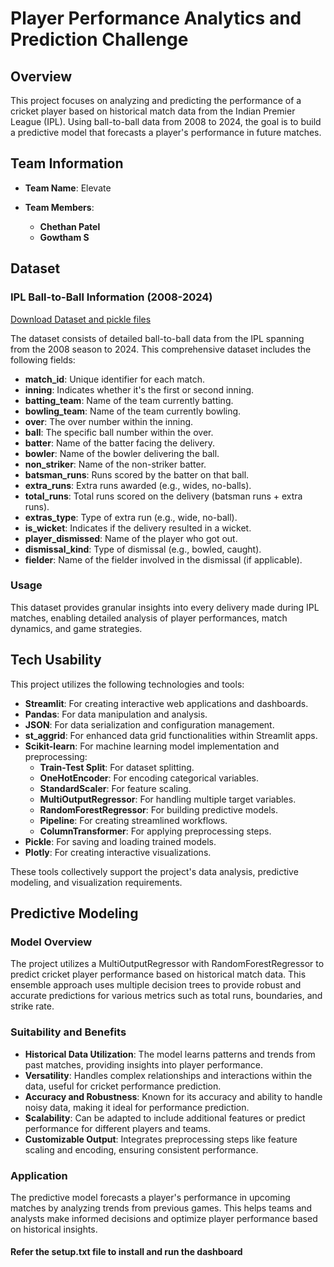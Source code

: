 # Player Performance Analytics and Prediction Challenge

## Overview

This project focuses on analyzing and predicting the performance of a cricket player based on historical match data from the Indian Premier League (IPL). Using ball-to-ball data from 2008 to 2024, the goal is to build a predictive model that forecasts a player's performance in future matches.

## Team Information

- **Team Name**: Elevate

- **Team Members**:
  - **Chethan Patel**
  - **Gowtham S**

## Dataset

### IPL Ball-to-Ball Information (2008-2024)

[Download Dataset and pickle files](https://drive.google.com/drive/folders/1_Mb-XrfI-iHZseP-oJ2ngpXmkKKgQ9ur?usp=sharing)


The dataset consists of detailed ball-to-ball data from the IPL spanning from the 2008 season to 2024. This comprehensive dataset includes the following fields:

- **match_id**: Unique identifier for each match.
- **inning**: Indicates whether it's the first or second inning.
- **batting_team**: Name of the team currently batting.
- **bowling_team**: Name of the team currently bowling.
- **over**: The over number within the inning.
- **ball**: The specific ball number within the over.
- **batter**: Name of the batter facing the delivery.
- **bowler**: Name of the bowler delivering the ball.
- **non_striker**: Name of the non-striker batter.
- **batsman_runs**: Runs scored by the batter on that ball.
- **extra_runs**: Extra runs awarded (e.g., wides, no-balls).
- **total_runs**: Total runs scored on the delivery (batsman runs + extra runs).
- **extras_type**: Type of extra run (e.g., wide, no-ball).
- **is_wicket**: Indicates if the delivery resulted in a wicket.
- **player_dismissed**: Name of the player who got out.
- **dismissal_kind**: Type of dismissal (e.g., bowled, caught).
- **fielder**: Name of the fielder involved in the dismissal (if applicable).

### Usage

This dataset provides granular insights into every delivery made during IPL matches, enabling detailed analysis of player performances, match dynamics, and game strategies.

## Tech Usability

This project utilizes the following technologies and tools:

- **Streamlit**: For creating interactive web applications and dashboards.
- **Pandas**: For data manipulation and analysis.
- **JSON**: For data serialization and configuration management.
- **st_aggrid**: For enhanced data grid functionalities within Streamlit apps.
- **Scikit-learn**: For machine learning model implementation and preprocessing:
  - **Train-Test Split**: For dataset splitting.
  - **OneHotEncoder**: For encoding categorical variables.
  - **StandardScaler**: For feature scaling.
  - **MultiOutputRegressor**: For handling multiple target variables.
  - **RandomForestRegressor**: For building predictive models.
  - **Pipeline**: For creating streamlined workflows.
  - **ColumnTransformer**: For applying preprocessing steps.
- **Pickle**: For saving and loading trained models.
- **Plotly**: For creating interactive visualizations.

These tools collectively support the project's data analysis, predictive modeling, and visualization requirements.


## Predictive Modeling

### Model Overview

The project utilizes a MultiOutputRegressor with RandomForestRegressor to predict cricket player performance based on historical match data. This ensemble approach uses multiple decision trees to provide robust and accurate predictions for various metrics such as total runs, boundaries, and strike rate.

### Suitability and Benefits

- **Historical Data Utilization**: The model learns patterns and trends from past matches, providing insights into player performance.
- **Versatility**: Handles complex relationships and interactions within the data, useful for cricket performance prediction.
- **Accuracy and Robustness**: Known for its accuracy and ability to handle noisy data, making it ideal for performance prediction.
- **Scalability**: Can be adapted to include additional features or predict performance for different players and teams.
- **Customizable Output**: Integrates preprocessing steps like feature scaling and encoding, ensuring consistent performance.

### Application

The predictive model forecasts a player's performance in upcoming matches by analyzing trends from previous games. This helps teams and analysts make informed decisions and optimize player performance based on historical insights.

#### Refer the setup.txt file to install and run the dashboard

